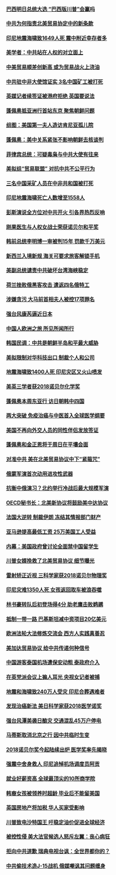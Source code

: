 #### [巴西明日总统大选 “巴西版川普”会赢吗](../pages/nsc418/n10765804.md?t=10070333?t=10070333) 

#### [中共为何指责北美贸易协定中的新条款](../pages/nsc418/n10764045.md?t=10070333?t=10070333) 

#### [印尼地震海啸致1649人死 震中附近幸存者多](../pages/nsc418/n10765593.md?t=10070333?t=10070333) 

#### [美学者：中共站在人权的对立面上](../pages/nsc418/n10765561.md?t=10070333?t=10070333) 

#### [中美贸易顺差创新高 或为贸易战火上浇油](../pages/nsc418/n10765428.md?t=10070333?t=10070333) 

#### [中共驻中非大使馆证实 3名中国矿工被打死](../pages/nsc418/n10765350.md?t=10070333?t=10070333) 

#### [英媒记者续签证被港府拒绝 英国要说法](../pages/nsc418/n10765285.md?t=10070333?t=10070333) 

#### [蓬佩奥抵亚洲行首站东京 聚焦朝鲜问题](../pages/nsc418/n10765171.md?t=10070333?t=10070333) 

#### [组图：美国第一夫人造访肯尼亚孤儿院](../pages/nsc418/n10764950.md?t=10070333?t=10070333) 

#### [蓬佩奥：美中关系紧张不影响朝鲜去核谈判](../pages/nsc418/n10764368.md?t=10070333?t=10070333) 

#### [菲律宾总统：可疑毒枭与中共大使有往来](../pages/nsc418/n10764188.md?t=10070333?t=10070333) 

#### [美拟组“贸易联盟” 对抗中共不公平行为](../pages/nsc418/n10764268.md?t=10070333?t=10070333) 

#### [三名中国采矿人员在中非共和国被打死](../pages/nsc418/n10764158.md?t=10070333?t=10070333) 

#### [印尼地震海啸死亡人数增至1558人](../pages/nsc418/n10763887.md?t=10070333?t=10070333) 

#### [彭斯演说全方位对中共开火 引各界热烈反响](../pages/nsc418/n10763272.md?t=10070333?t=10070333) 

#### [刚果医生与人权女战士荣获诺贝尔和平奖](../pages/nsc418/n10763082.md?t=10070333?t=10070333) 

#### [韩前总统李明博一审被判15年 罚款千万美元](../pages/nsc418/n10762822.md?t=10070333?t=10070333) 

#### [新西兰入境新规 海关可要求旅客解锁手机](../pages/nsc418/n10762852.md?t=10070333?t=10070333) 

#### [美副总统谴责中共破坏台湾海峡稳定](../pages/nsc418/n10761433.md?t=10070333?t=10070333) 

#### [荷兰挫败俄黑客攻击 遣返四名俄特工](../pages/nsc418/n10760997.md?t=10070333?t=10070333) 

#### [涉嫌贪污 大马前首相夫人被控17项罪名](../pages/nsc418/n10760600.md?t=10070333?t=10070333) 

#### [强台风康芮逼近日本](../pages/nsc418/n10760088.md?t=10070333?t=10070333) 

#### [中国人欧洲之旅 所见所闻所行](../pages/nsc418/n10754227.md?t=10070333?t=10070333) 

#### [韩国民调：中共是朝鲜半岛和平最大威胁](../pages/nsc418/n10758812.md?t=10070333?t=10070333) 

#### [美拟限制对华科技出口 制裁个人和公司](../pages/nsc418/n10758676.md?t=10070333?t=10070333) 

#### [地震海啸致1400人死 印尼灾区又火山喷发](../pages/nsc418/n10758655.md?t=10070333?t=10070333) 

#### [美英三学者获2018诺贝尔化学奖](../pages/nsc418/n10758250.md?t=10070333?t=10070333) 

#### [蓬佩奥本周东亚行 访日朝韩中四国](../pages/nsc418/n10757819.md?t=10070333?t=10070333) 

#### [两大突破 免疫治癌与中医首入全球医学纲要](../pages/nsc418/n10757153.md?t=10070333?t=10070333) 

#### [美国不再向外交人员的同性伴侣发放签证](../pages/nsc418/n10756972.md?t=10070333?t=10070333) 

#### [蓬佩奥和金正恩将于周日在平壤会面](../pages/nsc418/n10756821.md?t=10070333?t=10070333) 

#### [对准中共 美在北美贸易协议中下“紧箍咒”](../pages/nsc418/n10756876.md?t=10070333?t=10070333) 

#### [俄蒙军演首次动用进攻性武器](../pages/nsc418/n10756836.md?t=10070333?t=10070333) 

#### [抗衡中俄演习？北约举行冷战后最大规模军演](../pages/nsc418/n10756682.md?t=10070333?t=10070333) 

#### [OECD秘书长：北美新协议将鼓励美中达协议](../pages/nsc418/n10756498.md?t=10070333?t=10070333) 

#### [法国大逆转 制裁伊朗 冻结其情报部门财产](../pages/nsc418/n10756287.md?t=10070333?t=10070333) 

#### [亚马逊提高最低工资 25万美国工人受益](../pages/nsc418/n10756248.md?t=10070333?t=10070333) 

#### [内幕：美国政府曾讨论全面禁中国留学生](../pages/nsc418/n10756116.md?t=10070333?t=10070333) 

#### [川普女婿挽救了北美贸易协议 细节曝光](../pages/nsc418/n10756114.md?t=10070333?t=10070333) 

#### [雷射矫正近视 三科学家获2018诺贝尔物理奖](../pages/nsc418/n10755796.md?t=10070333?t=10070333) 

#### [印尼灾难1350人死 女孩返回取车被浪吞噬](../pages/nsc418/n10755562.md?t=10070333?t=10070333) 

#### [林书豪转队后初登场得4分 助老鹰击败鹈鹕](../pages/nsc418/n10755398.md?t=10070333?t=10070333) 

#### [抵制一带一路 巴基斯坦减中资项目20亿美元](../pages/nsc418/n10754852.md?t=10070333?t=10070333) 

#### [欧洲法轮大法修炼交流会 西方人实践真善忍](../pages/nsc418/n10753531.md?t=10070333?t=10070333) 

#### [美加达贸易协议 给中共传递何种信号](../pages/nsc418/n10754031.md?t=10070333?t=10070333) 

#### [中国游客泰国机场遭保安动粗 泰政府介入](../pages/nsc418/n10754049.md?t=10070333?t=10070333) 

#### [在英党派会议上搧人耳光 央视女记者被捕](../pages/nsc418/n10753976.md?t=10070333?t=10070333) 

#### [地震和海啸致240万人受灾 印尼合葬遇难者](../pages/nsc418/n10753947.md?t=10070333?t=10070333) 

#### [发现治癌新法 美日科学家获2018医学诺奖](../pages/nsc418/n10753580.md?t=10070333?t=10070333) 

#### [强台风潭美袭日酿灾 交通混乱45万户停电](../pages/nsc418/n10753512.md?t=10070333?t=10070333) 

#### [马蒂斯取消北京之行 因中共临时生变](../pages/nsc418/n10753298.md?t=10070333?t=10070333) 

#### [2018诺贝尔奖今起陆续出炉 医学奖率先揭晓](../pages/nsc418/n10753118.md?t=10070333?t=10070333) 

#### [强震中舍身救人 印尼追悼机场调度员阿贡](../pages/nsc418/n10752506.md?t=10070333?t=10070333) 

#### [就业好薪资高 全球最顶尖的10所商学院](../pages/nsc418/n10752631.md?t=10070333?t=10070333) 

#### [韩裔女孩被领养时超龄 毕业后不能留美国](../pages/nsc418/n10752626.md?t=10070333?t=10070333) 

#### [英国房地产将加税 华人买家受影响](../pages/nsc418/n10751736.md?t=10070333?t=10070333) 

#### [川普致电沙特国王 吁稳定油价促进全球经济](../pages/nsc418/n10751523.md?t=10070333?t=10070333) 

#### [被控性侵 美大法官候选人怒斥左翼：丧心病狂](../pages/nsc418/n10751230.md?t=10070333?t=10070333) 

#### [拒向中共道歉 瑞典电视台讽：全世界都你的？](../pages/nsc418/n10750912.md?t=10070333?t=10070333) 

#### [中共偷技术造J-15战机 俄媒嘲讽其问题缠身](../pages/nsc418/n10747129.md?t=10070333?t=10070333) 

